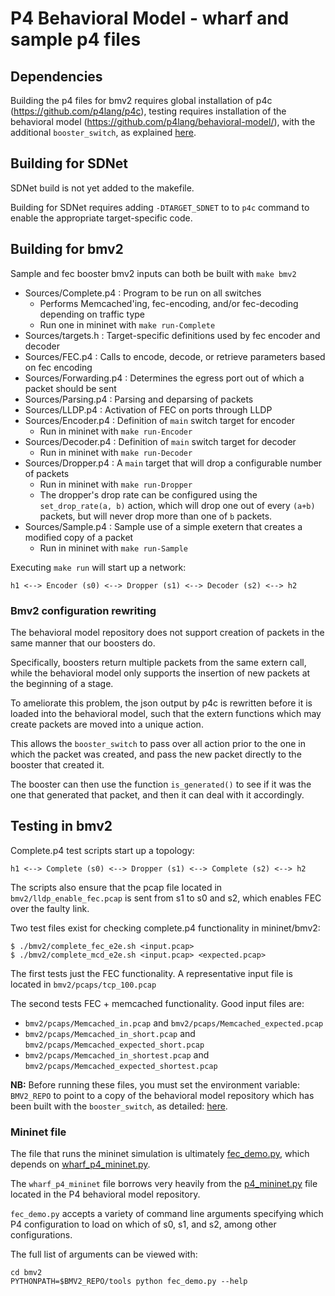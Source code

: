# P4 Behavioral Model - wharf and sample p4 files

## Dependencies

Building the p4 files for bmv2 requires global installation of p4c (https://github.com/p4lang/p4c),
testing requires installation of the behavioral model (https://github.com/p4lang/behavioral-model/),
with the additional `booster_switch`, as explained
[here](../cpuBoosters/bmv2/README.mdyy).

## Building for SDNet

SDNet build is not yet added to the makefile.

Building for SDNet requires adding `-DTARGET_SDNET` to to `p4c` command to enable the
appropriate target-specific code.

## Building for bmv2

Sample and fec booster bmv2 inputs can both be built with `make bmv2`

- Sources/Complete.p4 : Program to be run on all switches
  - Performs Memcached'ing, fec-encoding, and/or fec-decoding depending on traffic type
  - Run one in mininet with `make run-Complete`
- Sources/targets.h : Target-specific definitions used by fec encoder and decoder
- Sources/FEC.p4 : Calls to encode, decode, or retrieve parameters based on fec encoding
- Sources/Forwarding.p4 : Determines the egress port out of which a packet should be sent
- Sources/Parsing.p4 : Parsing and deparsing of packets
- Sources/LLDP.p4 : Activation of FEC on ports through LLDP
- Sources/Encoder.p4 : Definition of `main` switch target for encoder
  - Run in mininet with `make run-Encoder`
- Sources/Decoder.p4 : Definition of `main` switch target for decoder
  - Run in mininet with `make run-Decoder`
- Sources/Dropper.p4 : A `main` target that will drop a configurable number of packets
  - Run in mininet with `make run-Dropper`
  - The dropper's drop rate can be configured using the `set_drop_rate(a, b)` action, which will
  drop one out of every `(a+b)` packets, but will never drop more than one of `b` packets.
- Sources/Sample.p4 : Sample use of a simple exetern that creates a modified copy of a packet
  - Run in mininet with `make run-Sample`

Executing `make run` will start up a network:
```
h1 <--> Encoder (s0) <--> Dropper (s1) <--> Decoder (s2) <--> h2
```

### Bmv2 configuration rewriting
The behavioral model repository does not support creation of packets
in the same manner that our boosters do.

Specifically, boosters return multiple packets from the same extern call, while
the behavioral model only supports the insertion of new packets at the beginning
of a stage.

To ameliorate this problem, the json output by p4c is rewritten before it
is loaded into the behavioral model, such that the extern functions which may
create packets are moved into a unique action.

This allows the `booster_switch` to pass over all action prior to the one in which
the packet was created, and pass the new packet directly to the booster that
created it.

The booster can then use the function `is_generated()` to see if it was the one that
generated that packet, and then it can deal with it accordingly.

## Testing in bmv2

Complete.p4 test scripts start up a topology:
```
h1 <--> Complete (s0) <--> Dropper (s1) <--> Complete (s2) <--> h2
```

The scripts also ensure that the pcap file located in `bmv2/lldp_enable_fec.pcap` is sent from s1 to s0 and s2, which enables FEC over the faulty link.


Two test files exist for checking complete.p4 functionality in mininet/bmv2:

```shell
$ ./bmv2/complete_fec_e2e.sh <input.pcap>
$ ./bmv2/complete_mcd_e2e.sh <input.pcap> <expected.pcap>
```

The first tests just the FEC functionality. A representative input file is
located in `bmv2/pcaps/tcp_100.pcap`

The second tests FEC + memcached functionality. Good input files are:
- `bmv2/pcaps/Memcached_in.pcap` and `bmv2/pcaps/Memcached_expected.pcap`
- `bmv2/pcaps/Memcached_in_short.pcap` and `bmv2/pcaps/Memcached_expected_short.pcap`
- `bmv2/pcaps/Memcached_in_shortest.pcap` and `bmv2/pcaps/Memcached_expected_shortest.pcap`

**NB:** Before running these files, you must set the environment variable:
`BMV2_REPO` to point to a copy of the behavioral model repository which has
been built with the `booster_switch`, as detailed:
[here](../cpuBoosters/bmv2/README.md).

### Mininet file

The file that runs the mininet simulation is ultimately
[fec_demo.py](./bmv2/fec_demo.py), which depends on
[wharf_p4_mininet.py](./bmv2/wharf_p4_mininet.py).

The `wharf_p4_mininet` file borrows very heavily from the
[p4_mininet.py](https://github.com/p4lang/behavioral-model/blob/master/mininet/p4_mininet.py)
file located in the P4 behavioral model repository.

`fec_demo.py` accepts a variety of command line arguments specifying
which P4 configuration to load on which of s0, s1, and s2, among other
configurations.

The full list of arguments can be viewed with:
```
cd bmv2
PYTHONPATH=$BMV2_REPO/tools python fec_demo.py --help
```
